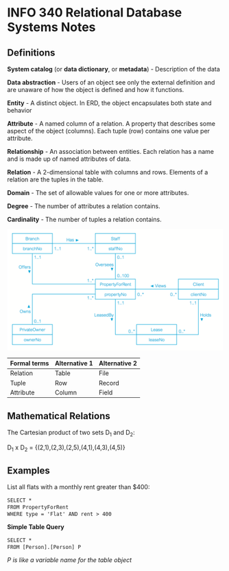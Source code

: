 INFO 340 Relational Database Systems Notes
==========================================

Definitions
-----------
__System catalog__ (or __data dictionary__, or __metadata__) - Description of the data

__Data abstraction__ - Users of an object see only the external definition and are unaware of how the object is defined and how it functions.

__Entity__ - A distinct object. In ERD, the object encapsulates both state and behavior

__Attribute__ - A named column of a relation. A property that describes some aspect of the object (columns). Each tuple (row) contains one value per attribute.

__Relationship__ - An association between entities. Each relation has a name and is made up of named attributes of data.

__Relation__ - A 2-dimensional table with columns and rows. Elements of a relation are the tuples in the table.

__Domain__ - The set of allowable values for one or more attributes.

__Degree__ - The number of attributes a relation contains.

__Cardinality__ - The number of tuples a relation contains.

![Example Entity–Relationship diagram](img/erd-example-1.png)

| Formal terms | Alternative 1 | Alternative 2 |
|--------------|---------------|---------------|
| Relation     | Table         | File          |
| Tuple        | Row           | Record        |
| Attribute    | Column        | Field         |

Mathematical Relations
----------------------
The Cartesian product of two sets D<sub>1</sub>  and D<sub>2</sub>:

D<sub>1</sub> x D<sub>2</sub> = {(2,1),(2,3),(2,5),(4,1),(4,3),(4,5)}

Examples
--------

List all flats with a monthly rent greater than $400:

    SELECT *
    FROM PropertyForRent
    WHERE type = 'Flat' AND rent > 400


__Simple Table Query__

    SELECT *
    FROM [Person].[Person] P

_P is like a variable name for the table object_

